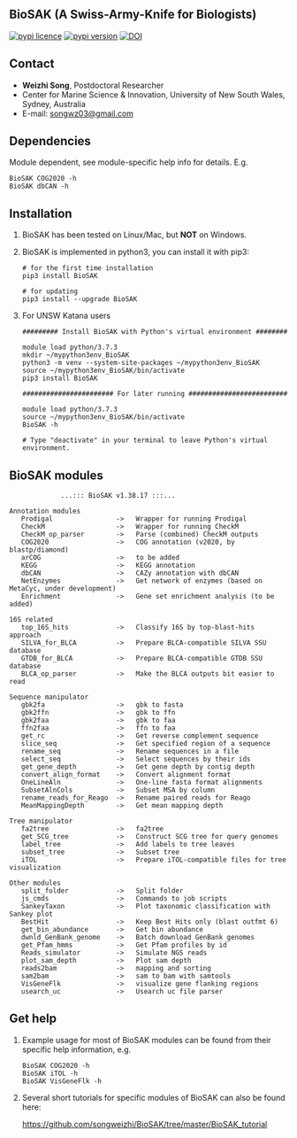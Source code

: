 
## BioSAK (A Swiss-Army-Knife for Biologists)

[![pypi licence ](https://img.shields.io/pypi/l/BioSAK.svg)](https://opensource.org/licenses/gpl-3.0.html)
[![pypi version ](https://img.shields.io/pypi/v/BioSAK.svg)](https://pypi.python.org/pypi/BioSAK) 
[![DOI](https://zenodo.org/badge/DOI/10.5281/zenodo.4070001.svg)](https://doi.org/10.5281/zenodo.4070001)


Contact
---

+ **Weizhi Song**, Postdoctoral Researcher
+ Center for Marine Science & Innovation, University of New South Wales, Sydney, Australia
+ E-mail: songwz03@gmail.com


Dependencies
---

Module dependent, see module-specific help info for details. E.g.

    BioSAK COG2020 -h
    BioSAK dbCAN -h
    
    
Installation
---

1. BioSAK has been tested on Linux/Mac, but **NOT** on Windows.

1. BioSAK is implemented in python3, you can install it with pip3:

       # for the first time installation
       pip3 install BioSAK
      
       # for updating
       pip3 install --upgrade BioSAK
      
1. For UNSW Katana users

       ######### Install BioSAK with Python's virtual environment ########

       module load python/3.7.3
       mkdir ~/mypython3env_BioSAK
       python3 -m venv --system-site-packages ~/mypython3env_BioSAK
       source ~/mypython3env_BioSAK/bin/activate
       pip3 install BioSAK

       ####################### For later running #########################

       module load python/3.7.3
       source ~/mypython3env_BioSAK/bin/activate
       BioSAK -h
              
       # Type "deactivate" in your terminal to leave Python's virtual environment.


BioSAK modules
---

                 ...::: BioSAK v1.38.17 :::...

    Annotation modules
       Prodigal                ->   Wrapper for running Prodigal
       CheckM                  ->   Wrapper for running CheckM
       CheckM_op_parser        ->   Parse (combined) CheckM outputs
       COG2020                 ->   COG annotation (v2020, by blastp/diamond)
       arCOG                   ->   to be added
       KEGG                    ->   KEGG annotation
       dbCAN                   ->   CAZy annotation with dbCAN
       NetEnzymes              ->   Get network of enzymes (based on MetaCyc, under development)   
       Enrichment              ->   Gene set enrichment analysis (to be added)

    16S related
       top_16S_hits            ->   Classify 16S by top-blast-hits approach
       SILVA_for_BLCA          ->   Prepare BLCA-compatible SILVA SSU database
       GTDB_for_BLCA           ->   Prepare BLCA-compatible GTDB SSU database
       BLCA_op_parser          ->   Make the BLCA outputs bit easier to read
    
    Sequence manipulator
       gbk2fa                  ->   gbk to fasta
       gbk2ffn                 ->   gbk to ffn
       gbk2faa                 ->   gbk to faa
       ffn2faa                 ->   ffn to faa
       get_rc                  ->   Get reverse complement sequence
       slice_seq               ->   Get specified region of a sequence
       rename_seq              ->   Rename sequences in a file
       select_seq              ->   Select sequences by their ids
       get_gene_depth          ->   Get gene depth by contig depth
       convert_align_format    ->   Convert alignment format
       OneLineAln              ->   One-line fasta format alignments
       SubsetAlnCols           ->   Subset MSA by column
       rename_reads_for_Reago  ->   Rename paired reads for Reago
       MeanMappingDepth        ->   Get mean mapping depth 

    Tree manipulator
       fa2tree                 ->   fa2tree
       get_SCG_tree            ->   Construct SCG tree for query genomes
       label_tree              ->   Add labels to tree leaves
       subset_tree             ->   Subset tree
       iTOL                    ->   Prepare iTOL-compatible files for tree visualization
                      
    Other modules
       split_folder            ->   Split folder
       js_cmds                 ->   Commands to job scripts
       SankeyTaxon             ->   Plot taxonomic classification with Sankey plot
       BestHit                 ->   Keep Best Hits only (blast outfmt 6)
       get_bin_abundance       ->   Get bin abundance
       dwnld_GenBank_genome    ->   Batch download GenBank genomes
       get_Pfam_hmms           ->   Get Pfam profiles by id
       Reads_simulator         ->   Simulate NGS reads
       plot_sam_depth          ->   Plot sam depth
       reads2bam               ->   mapping and sorting
       sam2bam                 ->   sam to bam with samtools
       VisGeneFlk              ->   visualize gene flanking regions
       usearch_uc              ->   Usearch uc file parser

Get help
---

1. Example usage for most of BioSAK modules can be found from their specific help information, e.g.
        
       BioSAK COG2020 -h
       BioSAK iTOL -h 
       BioSAK VisGeneFlk -h 

1. Several short tutorials for specific modules of BioSAK can also be found here:

    https://github.com/songweizhi/BioSAK/tree/master/BioSAK_tutorial
